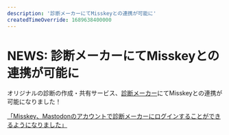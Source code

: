 ```yaml
---
description: '診断メーカーにてMisskeyとの連携が可能に'
createdTimeOverride: 1689638400000
---
```


# NEWS: 診断メーカーにてMisskeyとの連携が可能に

オリジナルの診断の作成・共有サービス、[診断メーカー](https://shindanmaker.com/)にてMisskeyとの連携が可能になりました！

[「Misskey、Mastodonのアカウントで診断メーカーにログインすることができるようになりました」](https://shindanmaker.com/articles/G9OBV7W23MlDpAvy)
